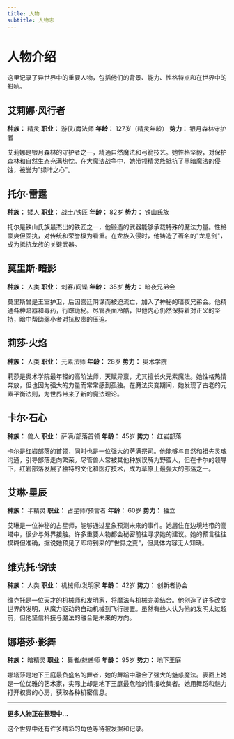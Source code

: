 ```yaml
---
title: 人物
subtitle: 人物志
---
```


# 人物介绍

这里记录了异世界中的重要人物，包括他们的背景、能力、性格特点和在世界中的影响。

## 艾莉娜·风行者

**种族：** 精灵
**职业：** 游侠/魔法师
**年龄：** 127岁（精灵年龄）
**势力：** 银月森林守护者

艾莉娜是银月森林的守护者之一，精通自然魔法和弓箭技艺。她性格坚毅，对保护森林和自然生态充满热忱。在大魔法战争中，她带领精灵族抵抗了黑暗魔法的侵蚀，被誉为"绿叶之心"。

## 托尔·雷霆

**种族：** 矮人
**职业：** 战士/铁匠
**年龄：** 82岁
**势力：** 铁山氏族

托尔是铁山氏族最杰出的铁匠之一，他锻造的武器能够承载特殊的魔法力量。性格豪爽但固执，对传统和荣誉极为看重。在龙族入侵时，他铸造了著名的"龙息剑"，成为抵抗龙族的关键武器。

## 莫里斯·暗影

**种族：** 人类
**职业：** 刺客/间谍
**年龄：** 35岁
**势力：** 暗夜兄弟会

莫里斯曾是王室护卫，后因宫廷阴谋而被迫流亡，加入了神秘的暗夜兄弟会。他精通各种暗器和毒药，行踪诡秘。尽管表面冷酷，但他内心仍然保持着对正义的坚持，暗中帮助弱小者对抗权贵的压迫。

## 莉莎·火焰

**种族：** 人类
**职业：** 元素法师
**年龄：** 28岁
**势力：** 奥术学院

莉莎是奥术学院最年轻的高阶法师，天赋异禀，尤其擅长火元素魔法。她性格热情奔放，但也因为强大的力量而常常感到孤独。在魔法灾变期间，她发现了古老的元素平衡法则，为世界带来了新的魔法理论。

## 卡尔·石心

**种族：** 兽人
**职业：** 萨满/部落首领
**年龄：** 45岁
**势力：** 红岩部落

卡尔是红岩部落的首领，同时也是一位强大的萨满祭司。他能够与自然和祖先灵魂沟通，引导部落走向繁荣。尽管兽人常被其他种族误解为野蛮人，但在卡尔的领导下，红岩部落发展了独特的文化和医疗技术，成为草原上最强大的部落之一。

## 艾琳·星辰

**种族：** 半精灵
**职业：** 占星师/预言者
**年龄：** 60岁
**势力：** 独立

艾琳是一位神秘的占星师，能够通过星象预测未来的事件。她居住在边境地带的高塔中，很少与外界接触。许多重要人物都会秘密前往寻求她的建议。她的预言往往模糊但准确，据说她预见了即将到来的"世界之变"，但具体内容无人知晓。

## 维克托·钢铁

**种族：** 人类
**职业：** 机械师/发明家
**年龄：** 42岁
**势力：** 创新者协会

维克托是一位天才的机械师和发明家，将魔法与机械完美结合。他创造了许多改变世界的发明，从魔力驱动的自动机械到飞行装置。虽然有些人认为他的发明太过超前，但他坚信科技与魔法的融合是未来的方向。

## 娜塔莎·影舞

**种族：** 暗精灵
**职业：** 舞者/魅惑师
**年龄：** 95岁
**势力：** 地下王庭

娜塔莎是地下王庭最负盛名的舞者，她的舞蹈中融合了强大的魅惑魔法。表面上她是一位优雅的艺术家，实际上却是地下王庭最危险的情报收集者。她用舞蹈和魅力打开权贵的心房，获取各种机密信息。

---

**更多人物正在整理中...**

这个世界中还有许多精彩的角色等待被发掘和记录。
